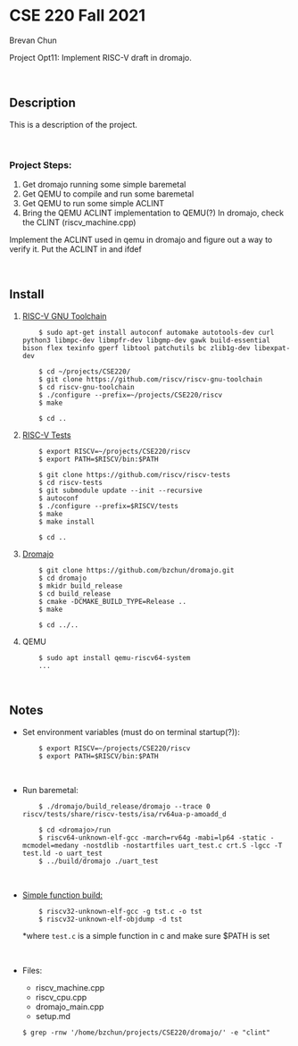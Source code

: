 # CSE 220 Fall 2021

Brevan Chun

Project Opt11: Implement RISC-V draft in dromajo.

<br>

## Description

This is a description of the project.


<br>

### Project Steps:
1. Get dromajo running some simple baremetal
2. Get QEMU to compile and run some baremetal 
3. Get QEMU to run some simple ACLINT
4. Bring the QEMU ACLINT implementation to QEMU(?) In dromajo, check the CLINT (riscv_machine.cpp)

Implement the ACLINT used in qemu in dromajo and figure out a way to verify it.
Put the ACLINT in and ifdef




<br>

## Install

1. [RISC-V GNU Toolchain](https://github.com/riscv/riscv-gnu-toolchain)

    ```
        $ sudo apt-get install autoconf automake autotools-dev curl python3 libmpc-dev libmpfr-dev libgmp-dev gawk build-essential bison flex texinfo gperf libtool patchutils bc zlib1g-dev libexpat-dev

        $ cd ~/projects/CSE220/
        $ git clone https://github.com/riscv/riscv-gnu-toolchain
        $ cd riscv-gnu-toolchain
        $ ./configure --prefix=~/projects/CSE220/riscv
        $ make 

        $ cd ..
    ```


2. [RISC-V Tests](https://github.com/riscv/riscv-tests)
    
    
    ```
        $ export RISCV=~/projects/CSE220/riscv
        $ export PATH=$RISCV/bin:$PATH

        $ git clone https://github.com/riscv/riscv-tests
        $ cd riscv-tests
        $ git submodule update --init --recursive
        $ autoconf
        $ ./configure --prefix=$RISCV/tests
        $ make
        $ make install

        $ cd ..
    ```

    

3. [Dromajo](https://github.com/bzchun/dromajo.git)

    ```
        $ git clone https://github.com/bzchun/dromajo.git
        $ cd dromajo
        $ mkidr build_release
        $ cd build_release
        $ cmake -DCMAKE_BUILD_TYPE=Release ..
        $ make

        $ cd ../..

    ```
  
4. QEMU
   
    ```
        $ sudo apt install qemu-riscv64-system
        ...
    ```


<br>

## Notes

* Set environment variables (must do on terminal startup(?)):

    ```
        $ export RISCV=~/projects/CSE220/riscv 
        $ export PATH=$RISCV/bin:$PATH
    ```



<br>


* Run baremetal:

    ``` 
        $ ./dromajo/build_release/dromajo --trace 0 riscv/tests/share/riscv-tests/isa/rv64ua-p-amoadd_d 
    ```
    
    ```
        $ cd <dromajo>/run
        $ riscv64-unknown-elf-gcc -march=rv64g -mabi=lp64 -static -mcmodel=medany -nostdlib -nostartfiles uart_test.c crt.S -lgcc -T test.ld -o uart_test
        $ ../build/dromajo ./uart_test
    ```

<br>


* [Simple function build:](https://mindchasers.com/dev/rv-getting-started)

    ``` 
        $ riscv32-unknown-elf-gcc -g tst.c -o tst
        $ riscv32-unknown-elf-objdump -d tst
    ```

    \*where `test.c` is a simple function in c and make sure $PATH is set


<br>

* Files:
    - riscv_machine.cpp
    - riscv_cpu.cpp
    - dromajo_main.cpp
    - setup.md

    ```$ grep -rnw '/home/bzchun/projects/CSE220/dromajo/' -e "clint" ```



